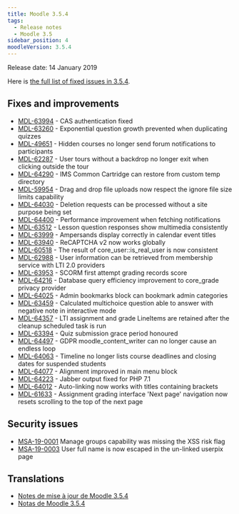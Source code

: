```yaml
---
title: Moodle 3.5.4
tags:
  - Release notes
  - Moodle 3.5
sidebar_position: 4
moodleVersion: 3.5.4
---
```

Release date: 14 January 2019

Here is [the full list of fixed issues in 3.5.4](https://tracker.moodle.org/secure/IssueNavigator!executeAdvanced.jspa?jqlQuery=project+%3D+mdl+AND+resolution+%3D+fixed+AND+fixVersion+in+%28%223.5.4%22%29+ORDER+BY+priority+DESC&runQuery=true&clear=true).

## Fixes and improvements

- [MDL-63994](https://tracker.moodle.org/browse/MDL-63994) - CAS authentication fixed
- [MDL-63260](https://tracker.moodle.org/browse/MDL-63260) - Exponential question growth prevented when duplicating quizzes
- [MDL-49651](https://tracker.moodle.org/browse/MDL-49651) - Hidden courses no longer send forum notifications to participants
- [MDL-62287](https://tracker.moodle.org/browse/MDL-62287) - User tours without a backdrop no longer exit when clicking outside the tour
- [MDL-64290](https://tracker.moodle.org/browse/MDL-64290) - IMS Common Cartridge can restore from custom temp directory
- [MDL-59954](https://tracker.moodle.org/browse/MDL-59954) - Drag and drop file uploads now respect the ignore file size limits capability
- [MDL-64030](https://tracker.moodle.org/browse/MDL-64030) - Deletion requests can be processed without a site purpose being set
- [MDL-64400](https://tracker.moodle.org/browse/MDL-64400) - Performance improvement when fetching notifications
- [MDL-63512](https://tracker.moodle.org/browse/MDL-63512) - Lesson question responses show multimedia consistently
- [MDL-63999](https://tracker.moodle.org/browse/MDL-63999) - Ampersands display correctly in calendar event titles
- [MDL-63940](https://tracker.moodle.org/browse/MDL-63940) - ReCAPTCHA v2 now works globally
- [MDL-60518](https://tracker.moodle.org/browse/MDL-60518) - The result of core_user::is_real_user is now consistent
- [MDL-62988](https://tracker.moodle.org/browse/MDL-62988) - User information can be retrieved from membership service with LTI 2.0 providers
- [MDL-63953](https://tracker.moodle.org/browse/MDL-63953) - SCORM first attempt grading records score
- [MDL-64216](https://tracker.moodle.org/browse/MDL-64216) - Database query efficiency improvement to core_grade privacy provider
- [MDL-64025](https://tracker.moodle.org/browse/MDL-64025) - Admin bookmarks block can bookmark admin categories
- [MDL-63459](https://tracker.moodle.org/browse/MDL-63459) -  Calculated multichoice question able to answer with negative note in interactive mode
- [MDL-64357](https://tracker.moodle.org/browse/MDL-64357) - LTI assignment and grade LineItems are retained after the cleanup scheduled task is run
- [MDL-63394](https://tracker.moodle.org/browse/MDL-63394) - Quiz submission grace period honoured
- [MDL-64497](https://tracker.moodle.org/browse/MDL-64497) - GDPR moodle_content_writer can no longer cause an endless loop
- [MDL-64063](https://tracker.moodle.org/browse/MDL-64063) - Timeline no longer lists course deadlines and closing dates for suspended students
- [MDL-64077](https://tracker.moodle.org/browse/MDL-64077) - Alignment improved in main menu block
- [MDL-64223](https://tracker.moodle.org/browse/MDL-64223) - Jabber output fixed for PHP 7.1
- [MDL-64012](https://tracker.moodle.org/browse/MDL-64012) - Auto-linking now works with titles containing brackets
- [MDL-61633](https://tracker.moodle.org/browse/MDL-61633) - Assignment grading interface 'Next page' navigation now resets scrolling to the top of the next page

## Security issues

- [MSA-19-0001](https://moodle.org/mod/forum/discuss.php?d=381228) Manage groups capability was missing the XSS risk flag
- [MSA-19-0003](https://moodle.org/mod/forum/discuss.php?d=381230) User full name is now escaped in the un-linked userpix page

## Translations

- [Notes de mise à jour de Moodle 3.5.4](https://docs.moodle.org/fr/Notes_de_mise_à_jour_de_Moodle_3.5.4)
- [Notas de Moodle 3.5.4](https://docs.moodle.org/es/Notas_de_Moodle_3.5.4)
